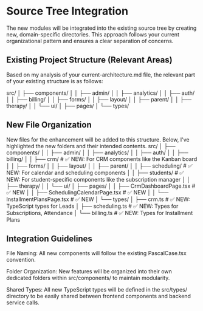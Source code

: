# Source Tree Integration

The new modules will be integrated into the existing source tree by creating new, domain-specific directories. This approach follows your current organizational pattern and ensures a clear separation of concerns.

## Existing Project Structure (Relevant Areas)

Based on my analysis of your current-architecture.md file, the relevant part of your existing structure is as follows:

src/
│   ├── components/
│   │   ├── admin/
│   │   ├── analytics/
│   │   ├── auth/
│   │   ├── billing/
│   │   ├── forms/
│   │   ├── layout/
│   │   ├── parent/
│   │   ├── therapy/
│   │   └── ui/
│   ├── pages/
│   └── types/

## New File Organization

New files for the enhancement will be added to this structure. Below, I've highlighted the new folders and their intended contents.
src/
│   ├── components/
│   │   ├── admin/
│   │   ├── analytics/
│   │   ├── auth/
│   │   ├── billing/
│   │   ├── crm/           # ✅ NEW: For CRM components like the Kanban board
│   │   ├── forms/
│   │   ├── layout/
│   │   ├── parent/
│   │   ├── scheduling/    # ✅ NEW: For calendar and scheduling components
│   │   ├── students/      # ✅ NEW: For student-specific components like the subscription manager
│   │   ├── therapy/
│   │   └── ui/
│   ├── pages/
│   │   ├── CrmDashboardPage.tsx          # ✅ NEW
│   │   ├── SchedulingCalendarPage.tsx    # ✅ NEW
│   │   └── InstallmentPlansPage.tsx      # ✅ NEW
│   └── types/
│       ├── crm.ts                        # ✅ NEW: TypeScript types for Leads
│       ├── scheduling.ts                 # ✅ NEW: Types for Subscriptions, Attendance
│       └── billing.ts                    # ✅ NEW: Types for Installment Plans

## Integration Guidelines

File Naming: All new components will follow the existing PascalCase.tsx convention.

Folder Organization: New features will be organized into their own dedicated folders within src/components/ to maintain modularity.

Shared Types: All new TypeScript types will be defined in the src/types/ directory to be easily shared between frontend components and backend service calls.

